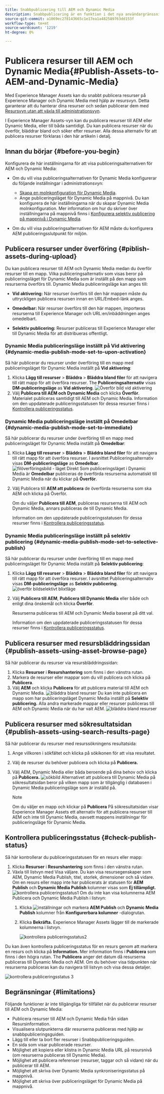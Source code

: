```yaml
---
title: Snabbpublicering till AEM och Dynamic Media
description: Snabbpublicering är en funktion i det nya användargränssnittet eller resursvyn. Den här funktionen ger flexibilitet för användare att antingen snabbt publicera till AEM och dynamiska medier samtidigt eller individuellt. Det innebär att när du har valt resurser och mappar kan användarna välja att publicera till Dynamic Media eller Publicera till AEM. Med funktionen Snabb publicering kan det nya användargränssnittet publicera resurser och mappar till Dynamic Media och AEM.
source-git-commit: a1069ec278143665c1e17ea1a482589763dd153f
workflow-type: tm+mt
source-wordcount: '1219'
ht-degree: 0%

---
```



# Publicera resurser till AEM och Dynamic Media{#Publish-Assets-to-AEM-and-Dynamic-Media}

Med Experience Manager Assets kan du snabbt publicera resurser på Experience Manager och Dynamic Media med hjälp av resursvyn. Detta garanterar att du hanterar dina resurser och sedan publicerar dem med [Resursvyn utan att växla till administrationsvyn](https://experienceleague.adobe.com/en/docs/experience-manager-cloud-service/content/assets/overview#persona-based-experiences).

I Experience Manager Assets-vyn kan du publicera resurser till AEM eller Dynamic Media, eller till båda samtidigt. Du kan publicera resurser när du överför, bläddrar bland och söker efter resurser. Alla dessa alternativ för att publicera resurser förklaras i den här artikeln i detalj.

## Innan du börjar {#before-you-begin}

Konfigurera de här inställningarna för att visa publiceringsalternativen för AEM och Dynamic Media:

* Om du vill visa publiceringsalternativen för Dynamic Media konfigurerar du följande inställningar i administrationsvyn:

   * [Skapa en molnkonfiguration för Dynamic Media](https://experienceleague.adobe.com/en/docs/experience-manager-cloud-service/content/assets/dynamicmedia/config-dm#configuring-dynamic-media-cloud-services).
   * Ange publiceringsläget för Dynamic Media på mappnivå. Du kan konfigurera de här inställningarna när du skapar Dynamic Media molnkonfiguration. Mer information om hur du skriver över inställningarna på mappnivå finns i [Konfigurera selektiv publicering på mappnivå i Dynamic Media](https://experienceleague.adobe.com/en/docs/experience-manager-cloud-service/content/assets/dynamicmedia/selective-publishing).

* Om du vill visa publiceringsalternativen för AEM måste du konfigurera AEM publiceringsslutpunkt för miljön.

## Publicera resurser under överföring {#piblish-assets-during-upload}

Du kan publicera resurser till AEM och Dynamic Media medan du överför resurser till en mapp. Vilka publiceringsalternativ som visas beror på publiceringsläget för Dynamic Media som är inställt på den mapp som resurserna överförs till. Dynamic Media publiceringsläge kan anges till:

* **Vid aktivering:** När resurser överförs till den här mappen måste du uttryckligen publicera resursen innan en URL/Embed-länk anges.

* **Omedelbar:** När resurser överförs till den här mappen, importeras resurserna till Experience Manager och URL:en/inbäddningen anges omedelbart.
* **Selektiv publicering:** Resurser publiceras till Experience Manager eller till Dynamic Media för att distribueras offentligt.

### Dynamic Media publiceringsläge inställt på Vid aktivering {#dynamic-media-publish-mode-set-to-upon-activation}

Så här publicerar du resurser under överföring till en mapp med publiceringsläget för Dynamic Media inställt på **Vid aktivering**:

1. Klicka **Lägg till resurser** > **Bläddra** > **Bläddra bland filer** för att navigera till rätt mapp för att överföra resurser. The **Publiceringsalternativ** visas **DM-publiceringsläge** as **Vid aktivering**.
   ![Överför bild vid aktivering](/help/assets/assets/upload-upon-activation.png)
2. Välj **Publicera till AEM och Dynamic Media** och klicka **Överför**. Materialet publiceras samtidigt till AEM och Dynamic Media. Information om den uppdaterade publiceringsstatusen för dessa resurser finns i [Kontrollera publiceringsstatus](#check-publish-status).

### Dynamic Media publiceringsläge inställt på Omedelbar {#dynamic-media-publish-mode-set-to-immediate}

Så här publicerar du resurser under överföring till en mapp med publiceringsläget för Dynamic Media inställt på **Omedelbar**:

1. Klicka **Lägg till resurser** > **Bläddra** > **Bläddra bland filer** för att navigera till rätt mapp för att överföra resurser. I avsnittet Publiceringsalternativ visas **DM-publiceringsläge** as **Omedelbar**.
   ![filöverföringsbild - läget Direkt](/help/assets/assets/upload-immediate-mode.png)
Som publiceringsläget i Dynamic Media är **Omedelbar** publiceras de överförda resurserna automatiskt till Dynamic Media när du klickar på **Överför**.

2. Välj Publicera till **AEM att publicera** de överförda resurserna som ska AEM och klicka på Överför.

   Om du väljer **Publicera till AEM**, publiceras resurserna till AEM och Dynamic Media, annars publiceras de till Dynamic Media.

   Information om den uppdaterade publiceringsstatusen för dessa resurser finns i [Kontrollera publiceringsstatus](#check-publish-status).

### Dynamic Media publiceringsläge inställt på selektiv publicering {#dynamic-media-publish-mode-set-to-selective-publish}

Så här publicerar du resurser under överföring till en mapp med publiceringsläget för Dynamic Media inställt på **Selektiv publicering**:

1. Klicka **Lägg till resurser** > **Bläddra** > **Bläddra bland filer** för att navigera till rätt mapp för att överföra resurser. I avsnittet Publiceringsalternativ visas **DM-publiceringsläge** as **Selektiv publicering**.
   ![överför bildselektivt blixtläge](/help/assets/assets/upload-image-selective-publish-mode.png)

2. Välj **Publicera till AEM**, **Publicera till Dynamic Media** eller både och enligt dina önskemål och klicka **Överför**.

   Resurserna publiceras till AEM och Dynamic Media baserat på ditt val.

   Information om den uppdaterade publiceringsstatusen för dessa resurser finns i [Kontrollera publiceringsstatus](#check-publish-status).

## Publicera resurser med resursbläddringssidan {#publish-assets-using-asset-browse-page}

Så här publicerar du resurser via resursbläddringssidan:

1. Klicka **Resurser** i **Resurshantering** som finns i den vänstra rutan.
2. Markera de resurser eller mappar som du vill publicera och klicka på **Publicera**.
3. Välj **AEM** och klicka **Publicera** för att publicera material till AEM och Dynamic Media.
   ![bläddra bland resurser](/help/assets/assets/assets-browse-1.png)
Du kan inte publicera en mapp som har publiceringsläget Dynamic Media inställt på **Selektiv publicering.** Alla andra markerade mappar eller resurser publiceras till AEM och Dynamic Media när du har valt AEM.
   ![bläddra bland resurser](/help/assets/assets/assets-browse-2.png)

## Publicera resurser med sökresultatsidan {#publish-assets-using-search-results-page}

Så här publicerar du resurser med resurssökningens resultatsida:

1. Ange villkoren i sökfältet och klicka på sökikonen för att visa resultatet.
2. Välj de resurser du behöver publicera och klicka på **Publicera.**
3. Välj AEM, Dynamic Media eller båda beroende på dina behov och klicka på **Publicera.**
   ![sökbild](/help/assets/assets/search-image1.png)
Alternativet att publicera till Dynamic Media på sökresultatsidan beror på vilken mapp som är tillgänglig i databasen i Dynamic Media publiceringsläge som är inställd på.

   >[!NOTE]
   >
   >Om du väljer en mapp och klickar på **Publicera** På sökresultatsidan visar Experience Manager Assets ett alternativ för att publicera resurser till AEM och inte till Dynamic Media, oavsett mappens inställningar för publiceringsläge för Dynamic Media.

## Kontrollera publiceringsstatus {#check-publish-status}

Så här kontrollerar du publiceringsstatusen för en resurs eller mapp:

1. Klicka **Resurser** i **Resurshantering** som finns i den vänstra rutan.
2. Växla till listvyn med Visa väljare. Du kan visa resursegenskaper som AEM, Dynamic Media Publish, titel, storlek, dimensioner och så vidare.\
   Om en resurs eller mapp inte har publicerats är statusen för **AEM Publish** och **Dynamic Media Publish** kolumner visas som **Ej tillämpligt.**
   ![kontrollera publiceringsstatus1](/help/assets/assets/check-publish-status1.png)
Om du inte kan visa kolumnerna AEM Publicera och Dynamic Media Publish i listvyn:
   1. Klicka ![inställningar](/help/assets/assets/settings-icon.svg) och markera **AEM Publish** och **Dynamic Media Publish** kolumner från **Konfigurerbara kolumner** -dialogrutan.
   2. Klicka **Bekräfta.** Experience Manager Assets lägger till de markerade kolumnerna i listvyn.

      ![kontrollera publiceringsstatus2](/help/assets/assets/check-publish-status2.png)

Du kan även kontrollera publiceringsstatus för en resurs genom att markera en resurs och klicka på **Information.** Mer information finns i **Publicera** som finns i den högra rutan. The **Publicera** anger det datum då resurserna publiceras till Dynamic Media och AEM. Om du behöver visa tidpunkten när resurserna publiceras kan du navigera till listvyn och visa dessa detaljer.

![kontrollera publiceringsstatus 3](/help/assets/assets/check-publish-status3.png)

## Begränsningar {#limitations}

Följande funktioner är inte tillgängliga för tillfället när du publicerar resurser till AEM och Dynamic Media:

* Publicera resurser till AEM och Dynamic Media från sidan Resursinformation.
* Visualisera slutpunkterna där resurserna publiceras med hjälp av snabbpubliceringsguiden.
* Lägg till eller ta bort fler resurser i Snabbpubliceringsguiden.
* En sida som visar publicerade resurser.
* Möjlighet att kopiera eller klistra in Dynamic Media URL på resursnivå (om resurserna publiceras till Dynamic Media).
* Möjlighet att publicera referenser (resurser, taggar och så vidare) när du publicerar till AEM.
* Möjlighet att skriva över Dynamic Media synkroniseringsstatus på mappnivå.
* Möjlighet att skriva över publiceringsläget för Dynamic Media på mappnivå.